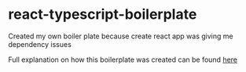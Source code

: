 # react-typescript-boilerplate
Created my own boiler plate because create react app was giving me dependency issues

Full explanation on how this boilerplate was created can be found [here](https://adriancelczynski.medium.com/react-with-typescript-starter-kit-without-create-react-app-including-webpack-eslint-bef225c35ffa)
